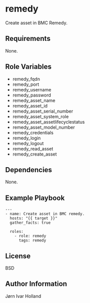 remedy
======

Create asset in BMC Remedy.

Requirements
------------

None.

Role Variables
--------------

- remedy\_fqdn
- remedy\_port
- remedy\_username
- remedy\_password
- remedy\_asset\_name
- remedy\_asset\_id
- remedy\_asset\_serial\_number
- remedy\_asset\_system\_role
- remedy\_asset\_assetlifecyclestatus
- remedy\_asset\_model\_number
- remedy\_credentials
- remedy\_login
- remedy\_logout
- remedy\_read\_asset
- remedy\_create\_asset

Dependencies
------------

None.

Example Playbook
----------------

    ---
    - name: Create asset in BMC remedy.
      hosts: "{{ target }}"
      gather_facts: true

      roles:
        - role: remedy
          tags: remedy

License
-------

BSD

Author Information
------------------

Jørn Ivar Holland

